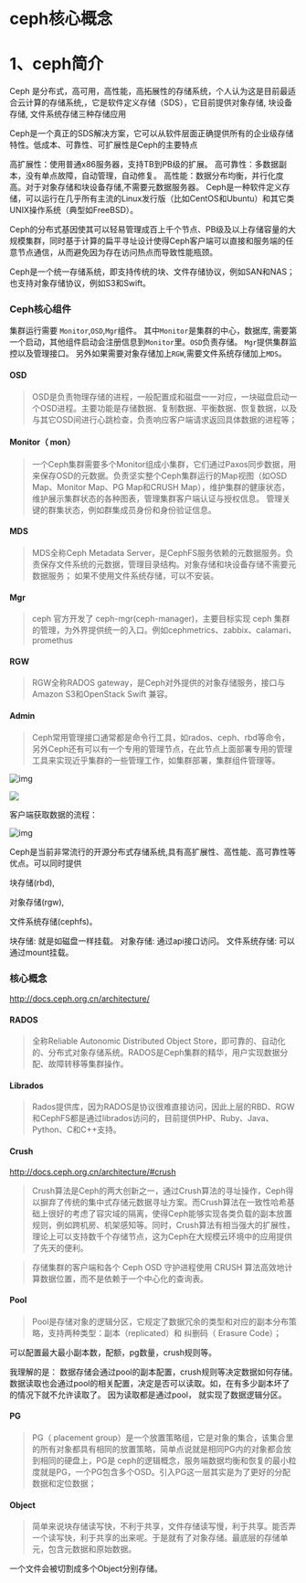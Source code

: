 # ceph核心概念

# 1、ceph简介

Ceph 是分布式，高可用，高性能，高拓展性的存储系统，个人认为这是目前最适合云计算的存储系统,，它是软件定义存储（SDS），它目前提供对象存储, 块设备存储, 文件系统存储三种存储应用

Ceph是一个真正的SDS解决方案，它可以从软件层面正确提供所有的企业级存储特性。低成本、可靠性、可扩展性是Ceph的主要特点

高扩展性：使用普通x86服务器，支持TB到PB级的扩展。
高可靠性：多数据副本，没有单点故障，自动管理，自动修复。
高性能：数据分布均衡，并行化度高。对于对象存储和块设备存储,不需要元数据服务器。
Ceph是一种软件定义存储，可以运行在几乎所有主流的Linux发行版（比如CentOS和Ubuntu）和其它类UNIX操作系统（典型如FreeBSD）。

Ceph的分布式基因使其可以轻易管理成百上千个节点、PB级及以上存储容量的大规模集群，同时基于计算的扁平寻址设计使得Ceph客户端可以直接和服务端的任意节点通信，从而避免因为存在访问热点而导致性能瓶颈。

Ceph是一个统一存储系统，即支持传统的块、文件存储协议，例如SAN和NAS；也支持对象存储协议，例如S3和Swift。



### Ceph核心组件

集群运行需要 `Monitor`,`OSD`,`Mgr`组件。
其中`Monitor`是集群的中心，数据库, 需要第一个启动，其他组件启动会注册信息到`Monitor`里。`OSD`负责存储。 `Mgr`提供集群监控以及管理接口。
另外如果需要对象存储加上`RGW`,需要文件系统存储加上`MDS`。

#### OSD

> OSD是负责物理存储的进程，一般配置成和磁盘一一对应，一块磁盘启动一个OSD进程。主要功能是存储数据、复制数据、平衡数据、恢复数据，以及与其它OSD间进行心跳检查，负责响应客户端请求返回具体数据的进程等；

#### Monitor（ mon）

> 一个Ceph集群需要多个Monitor组成小集群，它们通过Paxos同步数据，用来保存OSD的元数据。负责坚实整个Ceph集群运行的Map视图（如OSD Map、Monitor Map、PG Map和CRUSH Map），维护集群的健康状态，维护展示集群状态的各种图表，管理集群客户端认证与授权信息。
> 管理关键的群集状态，例如群集成员身份和身份验证信息。

#### MDS

> MDS全称Ceph Metadata Server，是CephFS服务依赖的元数据服务。负责保存文件系统的元数据，管理目录结构。对象存储和块设备存储不需要元数据服务；
> 如果不使用文件系统存储，可以不安装。

#### Mgr

> ceph 官方开发了 ceph-mgr(ceph-manager)，主要目标实现 ceph 集群的管理，为外界提供统一的入口。例如cephmetrics、zabbix、calamari、promethus

#### RGW

> RGW全称RADOS gateway，是Ceph对外提供的对象存储服务，接口与Amazon S3和OpenStack Swift 兼容。

#### Admin

> Ceph常用管理接口通常都是命令行工具，如rados、ceph、rbd等命令，另外Ceph还有可以有一个专用的管理节点，在此节点上面部署专用的管理工具来实现近乎集群的一些管理工作，如集群部署，集群组件管理等。

![img](https://preview.cloud.189.cn/image/imageAction?param=CB9681556E78A1A18B298622A3DD28DE598918EC93DF118A6E8F27A0A78B013B47238C589A21A82B85E02907492D263D683ABB21B5DD75FE5A51524FE5DB85FBAB9D365263025FDC5D595741C932B030F261A681ED7107096276544C6B41E9E54EF761E9E691DD679147D083F6A2F134)



![](https://preview.cloud.189.cn/image/imageAction?param=2B8B6171B6EE5757CB090A4B1F4D46F4A3B07EB64EB6B6C5B6B62C3E3EFB3BED0F2560BE44CC110832EE1E2A1BDCDC26839B53ABBECC90418054E0B582928D005A17A3D9F829661361C5585BACE19314E2D9EDA2D70FBEFA38B54062334C34E6B2DA685C04B8C35A3A8A95049C5B5E21)



客户端获取数据的流程：

![img](https://preview.cloud.189.cn/image/imageAction?param=C0249D2334AFAA8222AFC502CB40FAF4E48D23543BD125056B42AC5F5CB6B94B186DE30D240F67FEBBE1CA3F2345DF81779ACE1A2BA1C0319B98887A4B9133DDB340095618F1EB51FF19F350C82D62FCCF9596779AE0ECF3480AC9958196A875F812C629E51B7B5959A1ACD54942945A)



Ceph是当前非常流行的开源分布式存储系统,具有高扩展性、高性能、高可靠性等优点。可以同时提供

块存储(rbd),

对象存储(rgw),

文件系统存储(cephfs)。

块存储: 就是如磁盘一样挂载。
对象存储: 通过api接口访问。
文件系统存储: 可以通过mount挂载。

### 核心概念

http://docs.ceph.org.cn/architecture/

#### RADOS

> 全称Reliable Autonomic Distributed Object Store，即可靠的、自动化的、分布式对象存储系统。RADOS是Ceph集群的精华，用户实现数据分配、故障转移等集群操作。

#### Librados

> Rados提供库，因为RADOS是协议很难直接访问，因此上层的RBD、RGW和CephFS都是通过librados访问的，目前提供PHP、Ruby、Java、Python、C和C++支持。

#### Crush

http://docs.ceph.org.cn/architecture/#crush

> Crush算法是Ceph的两大创新之一，通过Crush算法的寻址操作，Ceph得以摒弃了传统的集中式存储元数据寻址方案。而Crush算法在一致性哈希基础上很好的考虑了容灾域的隔离，使得Ceph能够实现各类负载的副本放置规则，例如跨机房、机架感知等。同时，Crush算法有相当强大的扩展性，理论上可以支持数千个存储节点，这为Ceph在大规模云环境中的应用提供了先天的便利。

> 存储集群的客户端和各个 Ceph OSD 守护进程使用 CRUSH 算法高效地计算数据位置，而不是依赖于一个中心化的查询表。

#### Pool

> Pool是存储对象的逻辑分区，它规定了数据冗余的类型和对应的副本分布策略，支持两种类型：副本（replicated）和 纠删码（ Erasure Code）；

可以配置最大最小副本数，配额，pg数量，crush规则等。

我理解的是：
数据存储会通过pool的副本配置，crush规则等决定数据如何存储。
数据读取也会通过pool的相关配置，决定是否可以读取。如，在有多少副本坏了的情况下就不允许读取了。
因为读取都是通过pool， 就实现了数据逻辑分区。

#### PG

> PG（ placement group）是一个放置策略组，它是对象的集合，该集合里的所有对象都具有相同的放置策略，简单点说就是相同PG内的对象都会放到相同的硬盘上，PG是 ceph的逻辑概念，服务端数据均衡和恢复的最小粒度就是PG，一个PG包含多个OSD。引入PG这一层其实是为了更好的分配数据和定位数据；

#### Object

> 简单来说块存储读写快，不利于共享，文件存储读写慢，利于共享。能否弄一个读写快，利于共享的出来呢。于是就有了对象存储。最底层的存储单元，包含元数据和原始数据。

一个文件会被切割成多个Object分别存储。

